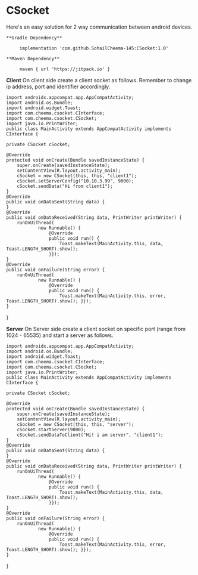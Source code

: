 # CSocket
Here's an easy solution for 2 way communication between android devices.

    **Gradle Dependency**
         
         implementation 'com.github.SohailCheema-145:CSocket:1.0'
    
    **Maven Dependency**
    
         maven { url 'https://jitpack.io' }

   **Client**
    On client side create a client socket as follows. Remember to change ip address, port and identifier accordingly.
    
    import androidx.appcompat.app.AppCompatActivity;
    import android.os.Bundle;
    import android.widget.Toast;
    import com.cheema.csocket.CInterface;
    import com.cheema.csocket.CSocket;
    import java.io.PrintWriter;
    public class MainActivity extends AppCompatActivity implements CInterface {

    private CSocket cSocket;

    @Override
    protected void onCreate(Bundle savedInstanceState) {
        super.onCreate(savedInstanceState);
        setContentView(R.layout.activity_main);
        cSocket = new CSocket(this, this, "client1");
        cSocket.setServerConfig("10.10.3.99", 9000);
        cSocket.sendData("Hi from client1");
    }
    @Override
    public void onDataSent(String data) {
    }
    @Override
    public void onDataReceived(String data, PrintWriter printWriter) {
        runOnUiThread(
                new Runnable() {
                    @Override
                    public void run() {
                        Toast.makeText(MainActivity.this, data, Toast.LENGTH_SHORT).show();
                    }});
    }
    @Override
    public void onFailure(String error) {
        runOnUiThread(
                new Runnable() {
                    @Override
                    public void run() {
                        Toast.makeText(MainActivity.this, error, Toast.LENGTH_SHORT).show(); }});
    }
}


   **Server**
    On Server side create a client socket on specific port (range from 1024 - 65535) and start a server as follows.
    
    import androidx.appcompat.app.AppCompatActivity;
    import android.os.Bundle;
    import android.widget.Toast;
    import com.cheema.csocket.CInterface;
    import com.cheema.csocket.CSocket;
    import java.io.PrintWriter;
    public class MainActivity extends AppCompatActivity implements CInterface {

    private CSocket cSocket;

    @Override
    protected void onCreate(Bundle savedInstanceState) {
        super.onCreate(savedInstanceState);
        setContentView(R.layout.activity_main);
        cSocket = new CSocket(this, this, "server");
        cSocket.startServer(9000);
        cSocket.sendDataToClient("Hi! i am server", "client1");
    }
    @Override
    public void onDataSent(String data) {
    }
    @Override
    public void onDataReceived(String data, PrintWriter printWriter) {
        runOnUiThread(
                new Runnable() {
                    @Override
                    public void run() {
                        Toast.makeText(MainActivity.this, data, Toast.LENGTH_SHORT).show();
                    }});
    }
    @Override
    public void onFailure(String error) {
        runOnUiThread(
                new Runnable() {
                    @Override
                    public void run() {
                        Toast.makeText(MainActivity.this, error, Toast.LENGTH_SHORT).show(); }});
    }
}

    
